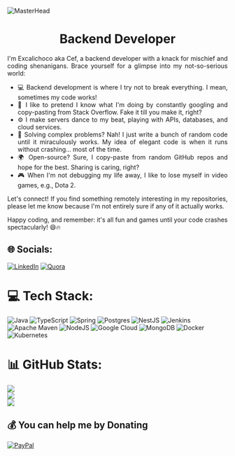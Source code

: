 ![MasterHead](https://camo.githubusercontent.com/ba9f3bd30647e352a3f5e1e45eb45c6ec7bad6155cd16aaedf4a426738da0ca5/68747470733a2f2f696e646f616e616c79746963612e636f6d2f7374617469632f696d616765732f62616e6e6572722e676966)

<h1 align="center">Backend Developer</h1>

<div style="text-align: justify;">
 
  I'm Excalichoco aka Cef, a backend developer with a knack for mischief and coding shenanigans. Brace yourself for a glimpse into my not-so-serious world:
    
  - 💻 Backend development is where I try not to break everything. I mean, sometimes my code works!
  - 🚀 I like to pretend I know what I'm doing by constantly googling and copy-pasting from Stack Overflow. Fake it till you make it, right?
  - ⚙️ I make servers dance to my beat, playing with APIs, databases, and cloud services.
  - 🌟 Solving complex problems? Nah! I just write a bunch of random code until it miraculously works. My idea of elegant code is when it runs without crashing... most of the time.
  - 🌍 Open-source? Sure, I copy-paste from random GitHub repos and hope for the best. Sharing is caring, right?
  - 🎮 When I'm not debugging my life away, I like to lose myself in video games, e.g., Dota 2.

  Let's connect! If you find something remotely interesting in my repositories, please let me know because I'm not entirely sure if any of it actually works.

  Happy coding, and remember: it's all fun and games until your code crashes spectacularly! 😄🔥
</div>





## 🌐 Socials:
[![LinkedIn](https://img.shields.io/badge/LinkedIn-%230077B5.svg?logo=linkedin&logoColor=white)](https://linkedin.com/in/https://www.linkedin.com/in/cefriandy-simarmata-613722129/) [![Quora](https://img.shields.io/badge/Quora-%23B92B27.svg?logo=Quora&logoColor=white)](https://quora.com/profile/https://id.quora.com/profile/Doko-2) 

# 💻 Tech Stack:
![Java](https://img.shields.io/badge/java-%23ED8B00.svg?style=for-the-badge&logo=java&logoColor=white) ![TypeScript](https://img.shields.io/badge/typescript-%23007ACC.svg?style=for-the-badge&logo=typescript&logoColor=white) ![Spring](https://img.shields.io/badge/spring-%236DB33F.svg?style=for-the-badge&logo=spring&logoColor=white) ![Postgres](https://img.shields.io/badge/postgres-%23316192.svg?style=for-the-badge&logo=postgresql&logoColor=white) ![NestJS](https://img.shields.io/badge/nestjs-%23E0234E.svg?style=for-the-badge&logo=nestjs&logoColor=white) ![Jenkins](https://img.shields.io/badge/jenkins-%232C5263.svg?style=for-the-badge&logo=jenkins&logoColor=white) ![Apache Maven](https://img.shields.io/badge/Apache%20Maven-C71A36?style=for-the-badge&logo=Apache%20Maven&logoColor=white) ![NodeJS](https://img.shields.io/badge/node.js-6DA55F?style=for-the-badge&logo=node.js&logoColor=white) ![Google Cloud](https://img.shields.io/badge/Google%20Cloud-%234285F4.svg?style=for-the-badge&logo=google-cloud&logoColor=white) ![MongoDB](https://img.shields.io/badge/MongoDB-%234ea94b.svg?style=for-the-badge&logo=mongodb&logoColor=white) ![Docker](https://img.shields.io/badge/docker-%230db7ed.svg?style=for-the-badge&logo=docker&logoColor=white) ![Kubernetes](https://img.shields.io/badge/kubernetes-%23326ce5.svg?style=for-the-badge&logo=kubernetes&logoColor=white)
# 📊 GitHub Stats:
![](https://github-readme-stats.vercel.app/api?username=cefriandy&theme=tokyonight&hide_border=true&include_all_commits=false&count_private=false)<br/>
![](https://github-readme-streak-stats.herokuapp.com/?user=cefriandy&theme=tokyonight&hide_border=true)<br/>
![](https://github-readme-stats.vercel.app/api/top-langs/?username=cefriandy&theme=tokyonight&hide_border=true&include_all_commits=false&count_private=false&layout=compact)

## 💰 You can help me by Donating
  [![PayPal](https://img.shields.io/badge/PayPal-00457C?style=for-the-badge&logo=paypal&logoColor=white)](https://paypal.me/paypal.me/cefriandy) 

  
<!-- Proudly created with GPRM ( https://gprm.itsvg.in ) -->

